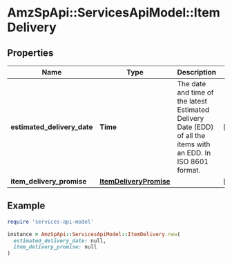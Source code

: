 # AmzSpApi::ServicesApiModel::ItemDelivery

## Properties

| Name | Type | Description | Notes |
| ---- | ---- | ----------- | ----- |
| **estimated_delivery_date** | **Time** | The date and time of the latest Estimated Delivery Date (EDD) of all the items with an EDD. In ISO 8601 format. | [optional] |
| **item_delivery_promise** | [**ItemDeliveryPromise**](ItemDeliveryPromise.md) |  | [optional] |

## Example

```ruby
require 'services-api-model'

instance = AmzSpApi::ServicesApiModel::ItemDelivery.new(
  estimated_delivery_date: null,
  item_delivery_promise: null
)
```

